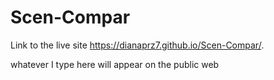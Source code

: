 # Scen-Compar

Link to the live site https://dianaprz7.github.io/Scen-Compar/.

whatever I type here will appear on the public web
